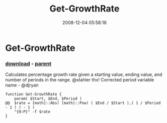 ﻿---
pid:            704
poster:         Damien Ryan
title:          Get-GrowthRate
date:           2008-12-04 05:58:16
format:         posh
parent:         699
parent:         699

---

# Get-GrowthRate

### [download](704.ps1) - [parent](699.md)

Calculates percentage growth rate given a starting value, ending value, and number of periods in the range.  @stahler thx!
Corrected period variable name - @djryan

```posh
function Get-GrowthRate {
	param( $Start, $End, $Period ) 
@@	$rate = [math]::Abs( [math]::Pow( ( $End / $Start ),( 1 / $Period - 1 ) ) - 1 )
	"{0:P}" -f $rate
}
```
